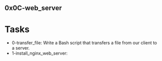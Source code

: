 ## 0x0C-web_server

# Tasks
- 0-transfer_file: Write a Bash script that transfers a file from our client to a server.
- 1-install_nginx_web_server: 